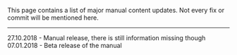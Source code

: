 
This page contains a list of major manual content updates.
Not every fix or commit will be mentioned here.

---

27.10.2018 - Manual release, there is still information missing though
07.01.2018 - Beta release of the manual
